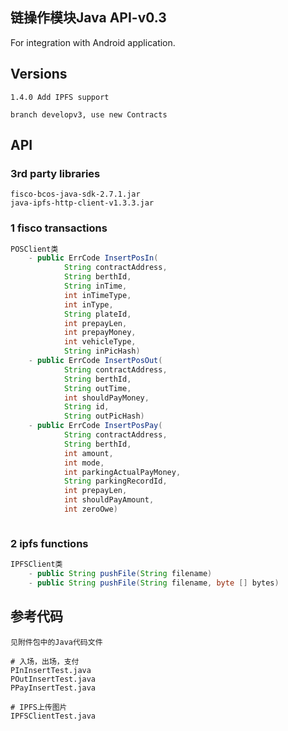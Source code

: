 ## 链操作模块Java API-v0.3
For integration with Android application.

## Versions
```
1.4.0 Add IPFS support

branch developv3, use new Contracts

```
## API
### 3rd party libraries

```shell
fisco-bcos-java-sdk-2.7.1.jar
java-ipfs-http-client-v1.3.3.jar

```

### 1  fisco transactions
```java
POSClient类
    - public ErrCode InsertPosIn(
            String contractAddress, 
            String berthId, 
            String inTime, 
            int inTimeType, 
            int inType, 
            String plateId, 
            int prepayLen, 
            int prepayMoney, 
            int vehicleType, 
            String inPicHash)
    - public ErrCode InsertPosOut(
            String contractAddress, 
            String berthId, 
            String outTime, 
            int shouldPayMoney, 
            String id, 
            String outPicHash) 
    - public ErrCode InsertPosPay(
            String contractAddress, 
            String berthId, 
            int amount, 
            int mode, 
            int parkingActualPayMoney, 
            String parkingRecordId, 
            int prepayLen, 
            int shouldPayAmount, 
            int zeroOwe) 



```


### 2 ipfs functions

```java
IPFSClient类
    - public String pushFile(String filename)
    - public String pushFile(String filename, byte [] bytes)

```

## 参考代码

```shell
见附件包中的Java代码文件

# 入场，出场，支付
PInInsertTest.java
POutInsertTest.java
PPayInsertTest.java

# IPFS上传图片
IPFSClientTest.java

```

